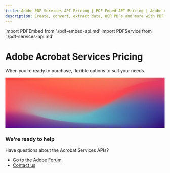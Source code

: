 ```yaml
---
title: Adobe PDF Services API Pricing | PDF Embed API Pricing | Adobe Acrobat Services Pricing
description: Create, convert, extract data, OCR PDFs and more with PDF Services API. Pay as you go and volume pricing plans. Get started today with a free trial of 1,000 Document Transactions for 6 months.
---
```


import PDFEmbed from './pdf-embed-api.md'
import PDFService from './pdf-services-api.md'

<Hero slots="heading, text" variant="fullwidth" theme="light" customLayout background="var(--spectrum-global-color-gray-100)" className="sub-title Hero-Banner"/>

# Adobe Acrobat Services Pricing

When you’re ready to purchase, flexible options to suit your needs.

<WrapperComponent slots="content" theme="light" className="pdf-service"/>

<PDFService/>

<WrapperComponent slots="content" theme="light" className="pdf-embed"/>

<PDFEmbed/>

<SummaryBlock slots="image, heading, text, buttons" theme="lightest" background="white" className="why-are-ready-to-help" />

![We're ready](../images/bg-hero.jpeg)

### We're ready to help

Have questions about the Acrobat Services APIs?

- [Go to the Adobe Forum](https://www.adobe.com/go/pdftoolsapi_forum)
- [Contact us](/src/pages/pricing/contact.md/)
